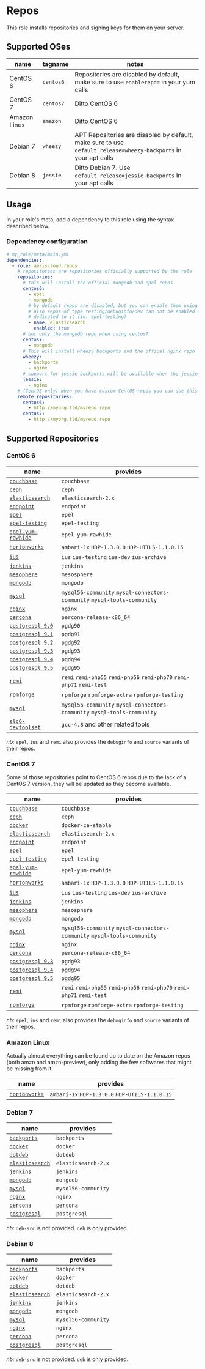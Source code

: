 Repos
=====

This role installs repositories and signing keys for them on your server.

Supported OSes
--------------

name         | tagname   | notes
-------------|-----------|---------------------------------------------------------------------------------------
CentOS 6     | `centos6` | Repositories are disabled by default, make sure to use `enablerepo=` in your yum calls
CentOS 7     | `centos7` | Ditto CentOS 6
Amazon Linux | `amazon`  | Ditto CentOS 6
Debian 7     | `wheezy`  | APT Repositories are disabled by default, make sure to use `default_release=wheezy-backports` in your apt calls
Debian 8     | `jessie`  | Ditto Debian 7. Use `default_release=jessie-backports` in your apt calls

Usage
-----

In your role's meta, add a dependency to this role using the syntax described below.

### Dependency configuration

```yaml
# my_role/meta/main.yml
dependencies:
  - role: aeriscloud.repos
    # repositories are repositories officially supported by the role
    repositories:
      # this will install the official mongodb and epel repos
      centos6:
        - epel
        - mongodb
        # by default repos are disabled, but you can enable them using the following syntax
        # also repos of type testing/debuginfo/dev can not be enabled unless the repo file is
        # dedicated to it (ie. epel-testing)
        - name: elasticsearch
          enabled: true
      # but only the mongodb repo when using centos7
      centos7:
        - mongodb
      # This will install wheezy backports and the offical nginx repo
      wheezy:
        - backports
        - nginx
      # support for jessie backports will be available when the jessie backports is available.
      jessie:
        - nginx
    # (CentOS only) when you have custom CentOS repos you can use this syntax to retrieve the repo online
    remote_repositories:
      centos6:
        - http://myorg.tld/myrepo.repo
      centos7:
        - http://myorg.tld/myrepo.repo
```

Supported Repositories
----------------------

### CentOS 6

name                                                                          | provides
------------------------------------------------------------------------------|-----------------------------------------------
[`couchbase`](http://www.couchbase.com/)                                      | `couchbase`
[`ceph`](http://ceph.com/)                                                    | `ceph`
[`elasticsearch`](https://www.elastic.co/products/elasticsearch)              | `elasticsearch-2.x`
[`endpoint`](https://packages.endpoint.com/)                                  | `endpoint`
[`epel`](https://fedoraproject.org/wiki/EPEL)                                 | `epel`
[`epel-testing`](https://fedoraproject.org/wiki/EPEL/testing)                 | `epel-testing`
[`epel-yum-rawhide`](https://repos.fedorapeople.org/repos/james/yum-rawhide/) | `epel-yum-rawhide`
[`hortonworks`](http://hortonworks.com/)                                      | `ambari-1x` `HDP-1.3.0.0` `HDP-UTILS-1.1.0.15`
[`ius`](https://iuscommunity.org/pages/About.html)                            | `ius` `ius-testing` `ius-dev` `ius-archive`
[`jenkins`](http://jenkins-ci.org/)                                           | `jenkins`
[`mesophere`](https://www.mesosphere.com/)                                    | `mesosphere`
[`mongodb`](http://mongodb.org/)                                              | `mongodb`
[`mysql`](https://www.mysql.fr/products/community/)                           | `mysql56-community` `mysql-connectors-community` `mysql-tools-community`
[`nginx`](http://nginx.org/)                                                  | `nginx`
[`percona`](https://www.percona.com)                                          | `percona-release-x86_64`
[`postgresql 9.0`](http://yum.postgresql.org/repopackages.php)                | `pgdg90`
[`postgresql 9.1`](http://yum.postgresql.org/repopackages.php)                | `pgdg91`
[`postgresql 9.2`](http://yum.postgresql.org/repopackages.php)                | `pgdg92`
[`postgresql 9.3`](http://yum.postgresql.org/repopackages.php)                | `pgdg93`
[`postgresql 9.4`](http://yum.postgresql.org/repopackages.php)                | `pgdg94`
[`postgresql 9.5`](http://yum.postgresql.org/repopackages.php)                | `pgdg95`
[`remi`](http://rpms.famillecollet.com/)                                      | `remi` `remi-php55` `remi-php56` `remi-php70` `remi-php71` `remi-test`
[`rpmforge`](http://repoforge.org/)                                           | `rpmforge` `rpmforge-extra` `rpmforge-testing`
[`mysql`](https://www.mysql.fr/products/community/)                           | `mysql56-community` `mysql-connectors-community` `mysql-tools-community`
[`slc6-devtoolset`](http://linux.web.cern.ch/linux/devtoolset/)               | `gcc-4.8` and other related tools


_nb:_ `epel`, `ius` and `remi` also provides the `debuginfo` and `source` variants of their repos.

### CentOS 7

Some of those repositories point to CentOS 6 repos due to the lack of a CentOS 7 version, they will be updated as they
become available.

name                                                                          | provides
------------------------------------------------------------------------------|-----------------------------------------------
[`couchbase`](http://www.couchbase.com/)                                      | `couchbase`
[`ceph`](http://ceph.com/)                                                    | `ceph`
[`docker`](https://www.docker.com/)                                           | `docker-ce-stable`
[`elasticsearch`](https://www.elastic.co/products/elasticsearch)              | `elasticsearch-2.x`
[`endpoint`](https://packages.endpoint.com/)                                  | `endpoint`
[`epel`](https://fedoraproject.org/wiki/EPEL)                                 | `epel`
[`epel-testing`](https://fedoraproject.org/wiki/EPEL/testing)                 | `epel-testing`
[`epel-yum-rawhide`](https://repos.fedorapeople.org/repos/james/yum-rawhide/) | `epel-yum-rawhide`
[`hortonworks`](http://hortonworks.com/)                                      | `ambari-1x` `HDP-1.3.0.0` `HDP-UTILS-1.1.0.15`
[`ius`](https://iuscommunity.org/pages/About.html)                            | `ius` `ius-testing` `ius-dev` `ius-archive`
[`jenkins`](http://jenkins-ci.org/)                                           | `jenkins`
[`mesophere`](https://www.mesosphere.com/)                                    | `mesosphere`
[`mongodb`](http://mongodb.org/)                                              | `mongodb`
[`mysql`](https://www.mysql.fr/products/community/)                           | `mysql56-community` `mysql-connectors-community` `mysql-tools-community`
[`nginx`](http://nginx.org/)                                                  | `nginx`
[`percona`](https://www.percona.com)                                          | `percona-release-x86_64`
[`postgresql 9.3`](http://yum.postgresql.org/repopackages.php)                | `pgdg93`
[`postgresql 9.4`](http://yum.postgresql.org/repopackages.php)                | `pgdg94`
[`postgresql 9.5`](http://yum.postgresql.org/repopackages.php)                | `pgdg95`
[`remi`](http://rpms.famillecollet.com/)                                      | `remi` `remi-php55` `remi-php56` `remi-php70` `remi-php71` `remi-test`
[`rpmforge`](http://repoforge.org/)                                           | `rpmforge` `rpmforge-extra` `rpmforge-testing`


_nb:_ `epel`, `ius` and `remi` also provides the `debuginfo` and `source` variants of their repos.

### Amazon Linux

Actually almost everything can be found up to date on the Amazon repos (both amzn and amzn-preview), only adding the few
softwares that might be missing from it.

name                                                                          | provides
------------------------------------------------------------------------------|-----------------------------------------------
[`hortonworks`](http://hortonworks.com/)                                      | `ambari-1x` `HDP-1.3.0.0` `HDP-UTILS-1.1.0.15`

### Debian 7

name                                                                          | provides
------------------------------------------------------------------------------|-----------------------------------------------
[`backports`](https://packages.debian.org/wheezy-backports/)                  | `backports`
[`docker`](https://www.docker.com/)                                           | `docker`
[`dotdeb`](https://www.dotdeb.org)                                            | `dotdeb`
[`elasticsearch`](https://www.elastic.co/products/elasticsearch)              | `elasticsearch-2.x`
[`jenkins`](http://jenkins-ci.org/)                                           | `jenkins`
[`mongodb`](http://mongodb.org/)                                              | `mongodb`
[`mysql`](https://www.mysql.fr/products/community/)                           | `mysql56-community`
[`nginx`](http://nginx.org/)                                                  | `nginx`
[`percona`](https://www.percona.com)                                          | `percona`
[`postgresql`](http://www.postgresql.org)                                     | `postgresql`


_nb:_ `deb-src` is not provided. `deb` is only provided.

### Debian 8

name                                                                          | provides
------------------------------------------------------------------------------|-----------------------------------------------
[`backports`](https://packages.debian.org/jessie-backports/)                  | `backports`
[`docker`](https://www.docker.com/)                                           | `docker`
[`dotdeb`](https://www.dotdeb.org)                                            | `dotdeb`
[`elasticsearch`](https://www.elastic.co/products/elasticsearch)              | `elasticsearch-2.x`
[`jenkins`](http://jenkins-ci.org/)                                           | `jenkins`
[`mongodb`](http://mongodb.org/)                                              | `mongodb`
[`mysql`](https://www.mysql.fr/products/community/)                           | `mysql56-community`
[`nginx`](http://nginx.org/)                                                  | `nginx`
[`percona`](https://www.percona.com)                                          | `percona`
[`postgresql`](http://www.postgresql.org)                                     | `postgresql`


_nb:_ `deb-src` is not provided. `deb` is only provided.
